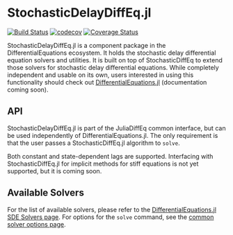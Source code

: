 # StochasticDelayDiffEq.jl

[![Build Status](https://travis-ci.com/SciML/StochasticDelayDiffEq.jl.svg?branch=master)](https://travis-ci.com/SciML/StochasticDelayDiffEq.jl)
[![codecov](https://codecov.io/gh/SciML/StochasticDelayDiffEq.jl/branch/master/graph/badge.svg)](https://codecov.io/gh/SciML/StochasticDelayDiffEq.jl)
[![Coverage Status](https://coveralls.io/repos/github/SciML/StochasticDelayDiffEq.jl/badge.svg?branch=master)](https://coveralls.io/github/SciML/StochasticDelayDiffEq.jl?branch=master)

StochasticDelayDiffEq.jl is a component package in the DifferentialEquations ecosystem.
It holds the stochastic delay differential equation solvers and utilities.
It is built on top of StochasticDiffEq to extend those solvers for stochastic delay differential equations. While completely independent and usable on its own, users interested in using this functionality should check out [DifferentialEquations.jl](https://github.com/SciML/DifferentialEquations.jl) (documentation coming soon).

## API

StochasticDelayDiffEq.jl is part of the JuliaDiffEq common interface, but can be used independently of DifferentialEquations.jl. The only requirement is that the user passes a StochasticDiffEq.jl algorithm to `solve`.

Both constant and state-dependent lags are supported.
Interfacing with StochasticDiffEq.jl for implicit methods for stiff equations is not yet supported, but it is coming soon.

## Available Solvers

For the list of available solvers, please refer to the [DifferentialEquations.jl SDE Solvers page](https://diffeq.sciml.ai/stable/solvers/sde_solve/). For options for the `solve` command, see the [common solver options page](https://diffeq.sciml.ai/stable/basics/common_solver_opts/).
